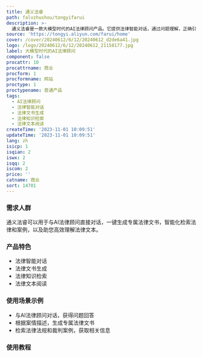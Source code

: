 ```yaml
---
title: 通义法睿
path: falvzhushou/tongyifarui
description: >-
  通义法睿是一款大模型时代的AI法律顾问产品。它提供法律智能对话，通过问题理解，正确引用法规和案例进行问题回答。同时，它还能一键生成专属法律文书，根据案情描述自动总结法律诉求并撰写法律文书。此外，通义还提供智能化检索法律和案例的功能，自带法律法规和裁判案例库。它助您高效理解法律文本，基于阅读需求提炼生成案情摘要并归纳争议焦点。请注意，通义法睿生成的内容由AI生成，仅供辅助参考，不能代替法律专业人员的解答。
source: 'https://tongyi.aliyun.com/farui/home'
cover: /cover/20240612/6/12/20240612_d2de6a41.jpg
logo: /logo/20240612/6/12/20240612_21158177.jpg
label: 大模型时代的AI法律顾问
component: false
procattr: 10
procattrname: 商业
procform: 1
procformname: 网站
proctype: 1
proctypename: 普通产品
tags:
  - AI法律顾问
  - 法律智能对话
  - 法律文书生成
  - 法律知识检索
  - 法律文本阅读
createTime: '2023-11-01 10:09:51'
updateTime: '2023-11-01 10:09:51'
lang: zh
isicp: 1
isqian: 2
iswx: 2
isqq: 2
iscom: 2
price: ''
catname: 商业
sort: 14701
---
```




### 需求人群
通义法睿可以用于与AI法律顾问直接对话，一键生成专属法律文书，智能化检索法律和案例，以及助您高效理解法律文本。

### 产品特色
- 法律智能对话
- 法律文书生成
- 法律知识检索
- 法律文本阅读

### 使用场景示例
- 与AI法律顾问对话，获得问题回答
- 根据案情描述，生成专属法律文书
- 检索法律法规和裁判案例，获取相关信息

### 使用教程


  
